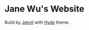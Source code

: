 # Jane Wu's Website

Build by [Jekyll](http://jekyllrb.com) with [Hyde](https://github.com/poole/hyde) theme.
